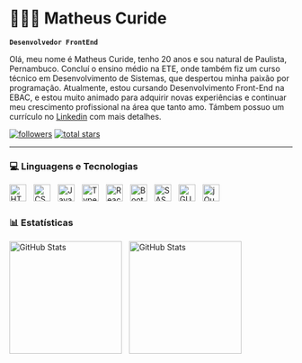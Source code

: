 # 👨🏽‍💻 Matheus Curide

**`Desenvolvedor FrontEnd`**

Olá, meu nome é Matheus Curide, tenho 20 anos e sou natural de Paulista, Pernambuco. Concluí o ensino médio na ETE, onde também fiz um curso técnico em Desenvolvimento de Sistemas, que despertou minha paixão por programação. Atualmente, estou cursando Desenvolvimento Front-End na EBAC, e estou muito animado para adquirir novas experiências e continuar meu crescimento profissional na área que tanto amo. Támbem possuo um currículo no [Linkedin](https://www.linkedin.com/in/matheus-curide-111646263/) com mais detalhes.

<p align="left"> 
      <a href="https://github.com/MatheusPVC?tab=followers">
         <img alt="followers" title="Siga-me no Github" src="https://custom-icon-badges.demolab.com/github/followers/MatheusPVC?color=236ad3&labelColor=1155ba&style=for-the-badge&logo=github&label=seguidores&logoColor=white"/></a>
      <a href="https://github.com/MatheusPVC?tab=repositories&sort=stargazers">
         <img alt="total stars" title="Total de estrelas no GitHub" src="https://custom-icon-badges.demolab.com/github/stars/MatheusPVC?color=55960c&style=for-the-badge&labelColor=488207&logo=star&label=estrelas"/></a>
   </p>
   
---

### 💻 Linguagens e Tecnologias

<img 
    align="left"
    alt="HTML"
    title="HTML"
    width="30px"
    style="padding-right: 10px;"
    src="https://cdn.jsdelivr.net/gh/devicons/devicon@latest/icons/html5/html5-original.svg" 
/>
<img 
    align="left" 
    alt="CSS" 
    title="CSS"
    width="30px" 
    style="padding-right: 10px;" 
    src="https://cdn.jsdelivr.net/gh/devicons/devicon@latest/icons/css3/css3-original.svg" 
/>
<img 
    align="left" 
    alt="JavaScript" 
    title="JavaScript"
    width="30px" 
    style="padding-right: 10px;" 
    src="https://cdn.jsdelivr.net/gh/devicons/devicon@latest/icons/javascript/javascript-original.svg" 
/>
<img 
    align="left" 
    alt="TypeScript"
    title="TypeScript" 
    width="30px" 
    style="padding-right: 10px;" 
    src="https://cdn.jsdelivr.net/gh/devicons/devicon@latest/icons/typescript/typescript-original.svg" 
/>
<img 
    align="left" 
    alt="React"
    title="React" 
    width="30px" 
    style="padding-right: 10px;" 
    src="https://cdn.jsdelivr.net/gh/devicons/devicon@latest/icons/react/react-original.svg" 
/>
<img 
    align="left" 
    alt="Bootstrap"
    title="Bootstrap" 
    width="30px" 
    style="padding-right: 10px;" 
    src="https://cdn.jsdelivr.net/gh/devicons/devicon@latest/icons/bootstrap/bootstrap-original.svg" 
/>
<img 
    align="left" 
    alt="SASS" 
    title="SASS"
    width="30px" 
    style="padding-right: 10px;" 
    src="https://cdn.jsdelivr.net/gh/devicons/devicon@latest/icons/sass/sass-original.svg" 
/>
<img 
    align="left" 
    alt="GULP" 
    title="GULP"
    width="30px" 
    style="padding-right: 10px;" 
    src="https://cdn.jsdelivr.net/gh/devicons/devicon@latest/icons/gulp/gulp-plain.svg" 
/>
<img 
    align="left" 
    alt="jQuery" 
    title="jQuery"
    width="30px" 
    style="padding-right: 10px;" 
    src="https://cdn.jsdelivr.net/gh/devicons/devicon@latest/icons/jquery/jquery-original.svg" 
/>
<br>
<br>
### 📊 Estatísticas

<img 
    align="left" 
    alt="GitHub Stats" 
    title="GitHub Stats"
    height="200" 
    style="padding-right: 10px;" 
    src="https://github-readme-stats.vercel.app/api?username=MatheusPVC&show_icons=true&theme=merko&all_commits=true&locale=pt-br" 
/>

<img 
    align="left" 
    alt="GitHub Stats" 
    title="GitHub Stats"
    height="200"  
    src="https://github-readme-stats.vercel.app/api/top-langs/?username=anuraghazra&theme=merko&layout=compact&custom_title=Tecnologias&langs_count=7" 
/>



